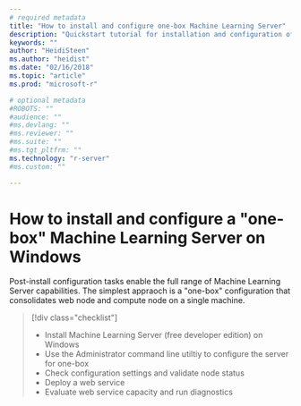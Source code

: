 ```yaml
---
# required metadata
title: "How to install and configure one-box Machine Learning Server"
description: "Quickstart tutorial for installation and configuration of Machine Learning server on Windows"
keywords: ""
author: "HeidiSteen"
ms.author: "heidist"
ms.date: "02/16/2018"
ms.topic: "article"
ms.prod: "microsoft-r"

# optional metadata
#ROBOTS: ""
#audience: ""
#ms.devlang: ""
#ms.reviewer: ""
#ms.suite: ""
#ms.tgt_pltfrm: ""
ms.technology: "r-server"
#ms.custom: ""

---
```


# How to install and configure a "one-box" Machine Learning Server on Windows

Post-install configuration tasks enable the full range of Machine Learning Server capabilities. The simplest appraoch is a "one-box" configuration that consolidates web node and compute node on a single machine.

> [!div class="checklist"]
> * Install Machine Learning Server (free developer edition) on Windows
> * Use the Administrator command line utiltiy to configure the server for one-box
> * Check configuration settings and validate node status
> * Deploy a web service
> * Evaluate web service capacity and run diagnostics



